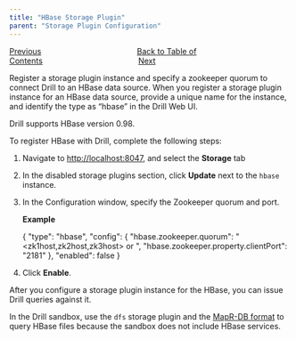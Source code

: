 ```yaml
---
title: "HBase Storage Plugin"
parent: "Storage Plugin Configuration"
---
```

[Previous](/docs/file-system-storage-plugin)<code>&nbsp;&nbsp;&nbsp;&nbsp;&nbsp;&nbsp;&nbsp;&nbsp;&nbsp;&nbsp;&nbsp;&nbsp;&nbsp;&nbsp;&nbsp;&nbsp;&nbsp;&nbsp;&nbsp;&nbsp;&nbsp;&nbsp;&nbsp;&nbsp;</code>[Back to Table of Contents](/docs)<code>&nbsp;&nbsp;&nbsp;&nbsp;&nbsp;&nbsp;&nbsp;&nbsp;&nbsp;&nbsp;&nbsp;&nbsp;&nbsp;&nbsp;&nbsp;&nbsp;&nbsp;&nbsp;&nbsp;&nbsp;&nbsp;&nbsp;&nbsp;&nbsp;</code>[Next](/docs/hive-storage-plugin)

Register a storage plugin instance and specify a zookeeper quorum to connect
Drill to an HBase data source. When you register a storage plugin instance for
an HBase data source, provide a unique name for the instance, and identify the
type as “hbase” in the Drill Web UI.

Drill supports HBase version 0.98.

To register HBase with Drill, complete the following steps:

  1. Navigate to [http://localhost:8047](http://localhost:8047/), and select the **Storage** tab
  2. In the disabled storage plugins section, click **Update** next to the `hbase` instance.
  3. In the Configuration window, specify the Zookeeper quorum and port. 
  
     **Example**
  
        {
          "type": "hbase",
          "config": {
            "hbase.zookeeper.quorum": "<zk1host,zk2host,zk3host> or <localhost>",
            "hbase.zookeeper.property.clientPort": "2181"
          },
          "enabled": false
        }

  4. Click **Enable**.

After you configure a storage plugin instance for the HBase, you can
issue Drill queries against it.

In the Drill sandbox, use the `dfs` storage plugin and the [MapR-DB format](/docs/mapr-db-format/) to query HBase files because the sandbox does not include HBase services.